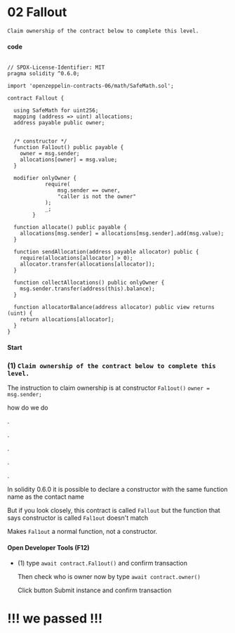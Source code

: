 # 02 Fallout


```
Claim ownership of the contract below to complete this level.
```
####  code
```

// SPDX-License-Identifier: MIT
pragma solidity ^0.6.0;

import 'openzeppelin-contracts-06/math/SafeMath.sol';

contract Fallout {
  
  using SafeMath for uint256;
  mapping (address => uint) allocations;
  address payable public owner;


  /* constructor */
  function Fal1out() public payable {
    owner = msg.sender;
    allocations[owner] = msg.value;
  }

  modifier onlyOwner {
	        require(
	            msg.sender == owner,
	            "caller is not the owner"
	        );
	        _;
	    }

  function allocate() public payable {
    allocations[msg.sender] = allocations[msg.sender].add(msg.value);
  }

  function sendAllocation(address payable allocator) public {
    require(allocations[allocator] > 0);
    allocator.transfer(allocations[allocator]);
  }

  function collectAllocations() public onlyOwner {
    msg.sender.transfer(address(this).balance);
  }

  function allocatorBalance(address allocator) public view returns (uint) {
    return allocations[allocator];
  }
}

```

#### Start 


### (1) `Claim ownership of the contract below to complete this level.`

The instruction to claim ownership is at constructor `Fal1out()` `owner = msg.sender;`

how do we do

.

.

.


.

.


In solidity 0.6.0 it is possible to declare a constructor with the same function name as the contact name

But if you look closely, this contract is called `Fallout` but the function that says constructor is called `Fal1out` doesn't match

Makes `Fal1out` a normal function, not a constructor.


#### Open Developer Tools (F12)

- (1)  type `await contract.Fal1out()` and confirm transaction

    Then check who is owner now by type  `await contract.owner()`

    Click button Submit instance and confirm transaction

# !!! we passed !!!


